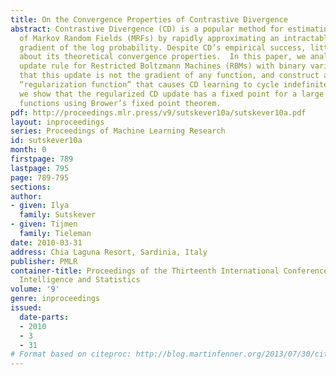 ```yaml
---
title: On the Convergence Properties of Contrastive Divergence
abstract: Contrastive Divergence (CD) is a popular method for estimating the parameters
  of Markov Random Fields (MRFs) by rapidly approximating an intractable term in the
  gradient of the log probability. Despite CD’s empirical success, little is known
  about its theoretical convergence properties.  In this paper, we analyze the CD-1
  update rule for Restricted Boltzmann Machines (RBMs) with binary variables. We show
  that this update is not the gradient of any function, and construct a counterintuitive
  “regularization function” that causes CD learning to cycle indefinitely.  Nonetheless,
  we show that the regularized CD update has a fixed point for a large class of regularization
  functions using Brower’s fixed point theorem.
pdf: http://proceedings.mlr.press/v9/sutskever10a/sutskever10a.pdf
layout: inproceedings
series: Proceedings of Machine Learning Research
id: sutskever10a
month: 0
firstpage: 789
lastpage: 795
page: 789-795
sections: 
author:
- given: Ilya
  family: Sutskever
- given: Tijmen
  family: Tieleman
date: 2010-03-31
address: Chia Laguna Resort, Sardinia, Italy
publisher: PMLR
container-title: Proceedings of the Thirteenth International Conference on Artificial
  Intelligence and Statistics
volume: '9'
genre: inproceedings
issued:
  date-parts:
  - 2010
  - 3
  - 31
# Format based on citeproc: http://blog.martinfenner.org/2013/07/30/citeproc-yaml-for-bibliographies/
---
```

